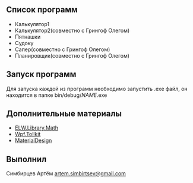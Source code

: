 Список программ
---------------
* Калькулятор1
* Калькулятор2(совместно с Грингоф Олегом)
* Пятнашки
* Судоку
* Сапер(совместно с Грингоф Олегом)
* Планировщик(совместно с Грингоф Олегом)

Запуск программ
---------------
Для запуска каждой из программ необходимо запустить .exe файл, он находится в папке bin/debug/$NAME$.exe

Дополнительные материалы
------------------------
* [ELW.Library.Math](https://github.com/denisgav/HDL_ANTLR4/tree/master/ELW.Library.Math)
* [Wpf.Tollkit](https://github.com/xceedsoftware/wpftoolkit)
* [MaterialDesign](https://github.com/MaterialDesignInXAML/MaterialDesignInXamlToolkit)

Выполнил
--------
Симбирцев Артём artem.simbirtsev@gmail.com
